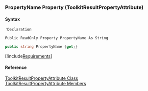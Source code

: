 ﻿### PropertyName Property (ToolkitResultPropertyAttribute)

#### Syntax

```vbnet
'Declaration

Public ReadOnly Property PropertyName As String
```

```csharp
public string PropertyName {get;}
```

[!include[Requirements](../partials/requirements.md)]

#### Reference

[ToolkitResultPropertyAttribute Class](FChoice.Toolkits.Clarify~FChoice.Toolkits.Clarify.ToolkitResultPropertyAttribute.md)  
[ToolkitResultPropertyAttribute Members](FChoice.Toolkits.Clarify~FChoice.Toolkits.Clarify.ToolkitResultPropertyAttribute_members.md)
